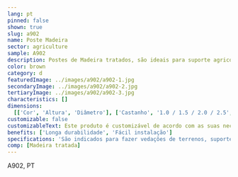 ```yaml
---
lang: pt
pinned: false
shown: true
slug: a902
name: Poste Madeira
sector: agriculture
sample: A902
description: Postes de Madeira tratados, são ideais para suporte agricola. São indicados para fazer vedações de terrenos, suporte de plantas, condução de arames.
color: brown
category: d
featuredImage: ../images/a902/a902-1.jpg
secondaryImage: ../images/a902/a902-2.jpg
tertiaryImage: ../images/a902/a902-3.jpg
characteristics: []
dimensions:
  [['Cor', 'Altura', 'Diâmetro'], ['Castanho', '1.0 / 1.5 / 2.0 / 2.5', 'Consoante pedido']]
customizable: false
customizableText: Este produto é customizável de acordo com as suas necessidades. Contacte-nos para mais informações.
benefits: ['Longa durabilidade', 'Fácil instalação']
specifications: 'São indicados para fazer vedações de terrenos, suporte de plantas, condução de arames.'
comp: [Madeira tratada]
---
```


A902, PT
